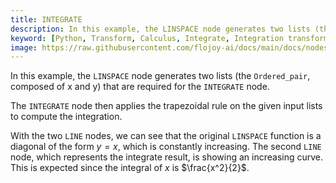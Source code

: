 ```yaml
---
title: INTEGRATE
description: In this example, the LINSPACE node generates two lists (the Ordered_pair, composed of x and y) that are required for the INTEGRATE node. The INTEGRATE node then applies the trapezoidal rule on the given input lists to compute the integration.
keyword: [Python, Transform, Calculus, Integrate, Integration transformer, Python integration calculations, Data processing with integration, Flojoy INTEGRATE transformer, Streamline data analysis, Calculus transformations, Integration calculation, Python data manipulation, Accurate data insights, Integration in Python]
image: https://raw.githubusercontent.com/flojoy-ai/docs/main/docs/nodes/TRANSFORMERS/CALCULUS/INTEGRATE/examples/EX1/output.jpeg
---
```


In this example, the `LINSPACE` node generates two lists (the `Ordered_pair`, composed of x and y) that are required for the `INTEGRATE` node.

The `INTEGRATE` node then applies the trapezoidal rule on the given input lists to compute the integration.

With the two `LINE` nodes, we can see that the original `LINSPACE` function is a diagonal of the form $y=x$, which is constantly increasing. The second `LINE` node, which represents the integrate result, is showing an increasing curve. This is expected since the integral of $x$ is $\frac{x^2}{2}$.
